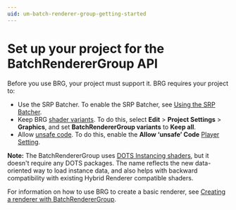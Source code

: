 ```yaml
---
uid: um-batch-renderer-group-getting-started
---
```


# Set up your project for the BatchRendererGroup API

Before you use BRG, your project must support it. BRG requires your project to:

* Use the SRP Batcher. To enable the SRP Batcher, see [Using the SRP Batcher](SRPBatcher.md#using-the-srp-batcher).
* Keep BRG [shader variants](https://docs.unity3d.com/6000.0/Documentation/Manual/shader-variants). To do this, select **Edit** > **Project Settings** > **Graphics**, and set **BatchRendererGroup variants** to **Keep all**.
* Allow [unsafe code](https://docs.microsoft.com/en-us/dotnet/csharp/language-reference/unsafe-code). To do this, enable the **Allow ‘unsafe’ Code** [Player Setting](https://docs.unity3d.com/6000.0/Documentation/Manual/class-PlayerSettings).

**Note:** The BatchRendererGroup uses [DOTS Instancing shaders](dots-instancing-shaders.md), but it doesn't require any DOTS packages. The name reflects the new data-oriented way to load instance data, and also helps with backward compatibility with existing Hybrid Renderer compatible shaders.

For information on how to use BRG to create a basic renderer, see [Creating a renderer with BatchRendererGroup](batch-renderer-group-creating-a-renderer.md).

